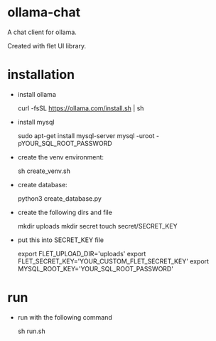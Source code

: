 # ollama-chat

A chat client for ollama.

Created with flet UI library.

# installation

- install ollama 

    curl -fsSL https://ollama.com/install.sh | sh

- install mysql

    sudo apt-get install mysql-server
    mysql -uroot -pYOUR_SQL_ROOT_PASSWORD

- create the venv environment: 
    
    sh create_venv.sh

- create database: 
    
    python3 create_database.py

- create the following dirs and file

    mkdir uploads
    mkdir secret
    touch secret/SECRET_KEY

- put this into SECRET_KEY file
    
    export FLET_UPLOAD_DIR='uploads'
    export FLET_SECRET_KEY='YOUR_CUSTOM_FLET_SECRET_KEY'
    export MYSQL_ROOT_KEY='YOUR_SQL_ROOT_PASSWORD'

# run

- run with the following command

    sh run.sh
